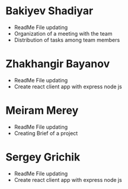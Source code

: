 # Bakiyev Shadiyar
* ReadMe File updating
* Organization of a meeting with the team
* Distribution of tasks among team members

# Zhakhangir Bayanov
* ReadMe File updating
* Сreate react client app with express node js
 
# Meiram Merey
* ReadMe File updating
* Creating Brief of a project
 
# Sergey Grichik 
* ReadMe File updating
* Сreate react client app with express node js

